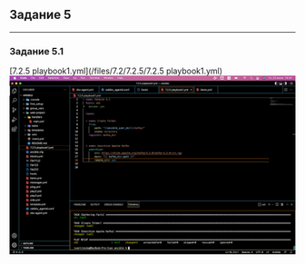 ## Задание 5

---

### Задание 5.1

[7.2.5 playbook1.yml](/files/7.2/7.2.5/7.2.5 playbook1.yml)
![](/img/7.2.5.1.png)
